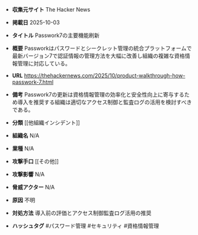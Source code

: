 - **収集元サイト**
The Hacker News

- **掲載日**
2025-10-03

- **タイトル**
Passwork7の主要機能刷新

- **概要**
Passworkはパスワードとシークレット管理の統合プラットフォームで最新バージョン7で認証情報の管理方法を大幅に改善し組織の複雑な資格情報管理に対応している。

- **URL**
https://thehackernews.com/2025/10/product-walkthrough-how-passwork-7.html

- **備考**
Passwork7の更新は資格情報管理の効率化と安全性向上に寄与するため導入を推奨する組織は適切なアクセス制御と監査ログの活用を検討すべきである。

- **分類**
[[他組織インシデント]]

- **組織名**
N/A

- **業種**
N/A

- **攻撃手口**
[[その他]]

- **攻撃影響**
N/A

- **脅威アクター**
N/A

- **原因**
不明

- **対処方法**
導入前の評価とアクセス制御監査ログ活用の推奨

- **ハッシュタグ**
#パスワード管理 #セキュリティ #資格情報管理

